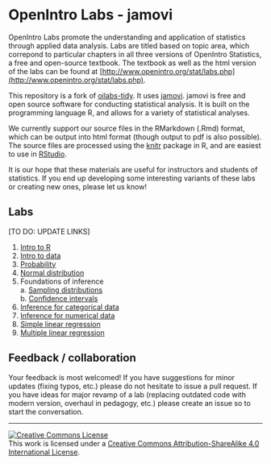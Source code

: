 OpenIntro Labs - jamovi
==============

OpenIntro Labs promote the understanding and application of statistics through 
applied data analysis. Labs are titled based on topic area, which correpond to 
particular chapters in all three versions of OpenIntro Statistics, a free and 
open-source textbook. The textbook as well as the html version of the labs can
be found at [http://www.openintro.org/stat/labs.php](http://www.openintro.org/stat/labs.php).

This repository is a fork of [oilabs-tidy](https://github.com/OpenIntroStat/oilabs-tidy). 
It uses [jamovi](https://www.jamovi.org/). jamovi is free and open source software for conducting statistical analysis. It is built on the programming language R, and allows for a variety of statistical analyses.

We currently support our source files in the RMarkdown (.Rmd) format, which can be output into
html format (though output to pdf is also possible). The source files are processed
using the [knitr](http://yihui.name/knitr/) package in R, and are easiest to use in [RStudio](https://www.rstudio.com/products/rstudio/download/).

It is our hope that these materials are useful for instructors and students of 
statistics.  If you end up developing some interesting variants of these labs or 
creating new ones, please let us know!

## Labs

[TO DO: UPDATE LINKS]

1. [Intro to R](http://openintrostat.github.io/oilabs-jamovi/01_intro_to_r/intro_to_r.html)
2. [Intro to data](http://openintrostat.github.io/oilabs-jamovi/02_intro_to_data/intro_to_data.html)
4. [Probability](http://openintrostat.github.io/oilabs-jamovi/03_probability/probability.html)
3. [Normal distribution](http://openintrostat.github.io/oilabs-jamovi/04_normal_distribution/normal_distribution.html)
5. Foundations of inference  
  a. [Sampling distributions](https://openintro.shinyapps.io/sampling_distributions/)  
  b. [Confidence intervals](https://openintro.shinyapps.io/confidence_intervals/)
6. [Inference for categorical data](https://openintro.shinyapps.io/inf_for_categorical_data/)
7. [Inference for numerical data](http://openintrostat.github.io/oilabs-jamovi/07_inf_for_numerical_data/inf_for_numerical_data.html)
8. [Simple linear regression](http://openintrostat.github.io/oilabs-jamovi/08_simple_regression/simple_regression.html)
9. [Multiple linear regression](http://openintrostat.github.io/oilabs-jamovi/09_multiple_regression/multiple_regression.html)

## Feedback / collaboration

Your feedback is most welcomed! If you have suggestions for minor updates (fixing
typos, etc.) please do not hesitate to issue a pull request. If you have ideas for
major revamp of a lab (replacing outdated code with modern version, overhaul in 
pedagogy, etc.) please create an issue so to start the conversation.


* * *

<a rel="license" href="http://creativecommons.org/licenses/by-sa/4.0/"><img alt="Creative Commons License" style="border-width:0" src="https://i.creativecommons.org/l/by-sa/4.0/88x31.png" /></a><br />This work is licensed under a <a rel="license" href="http://creativecommons.org/licenses/by-sa/4.0/">Creative Commons Attribution-ShareAlike 4.0 International License</a>.

